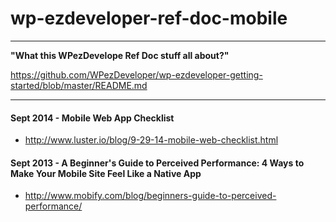 wp-ezdeveloper-ref-doc-mobile
=============================

---

**"What this WPezDevelope Ref Doc stuff all about?"**

https://github.com/WPezDeveloper/wp-ezdeveloper-getting-started/blob/master/README.md

---


#### Sept 2014 - Mobile Web App Checklist

- http://www.luster.io/blog/9-29-14-mobile-web-checklist.html



#### Sept 2013 - A Beginner's Guide to Perceived Performance: 4 Ways to Make Your Mobile Site Feel Like a Native App

- http://www.mobify.com/blog/beginners-guide-to-perceived-performance/
